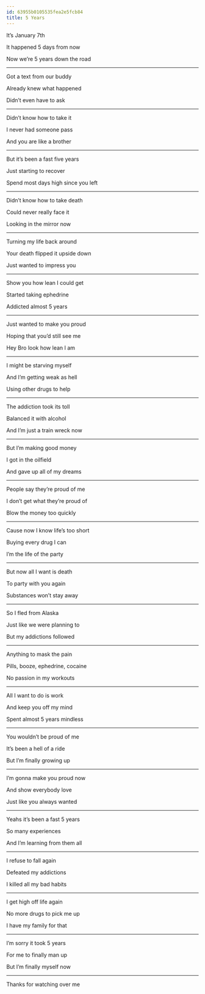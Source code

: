 ```yaml
---
id: 63955b0105535fea2e5fcb84
title: 5 Years
---
```




It’s January 7th 

It happened 5 days from now 

Now we’re 5 years down the road 



---

Got a text from our buddy 

Already knew what happened 

Didn’t even have to ask 



---

Didn’t know how to take it

I never had someone pass 

And you are like a brother 



---

But it’s been a fast five years 

Just starting to recover 

Spend most days high since you left 



---

Didn’t know how to take death

Could never really face it 

Looking in the mirror now 



---

Turning my life back around 

Your death flipped it upside down 

Just wanted to impress you 



---

Show you how lean I could get 

Started taking ephedrine 

Addicted almost 5 years 



---

Just wanted to make you proud 

Hoping that you’d still see me

Hey Bro look how lean I am 



---

I might be starving myself 

And I’m getting weak as hell 

Using other drugs to help 



---

The addiction took its toll 

Balanced it with alcohol 

And I’m just a train wreck now



---

But I’m making good money 

I got in the oilfield

And gave up all of my dreams 



---

People say they’re proud of me 

I don’t get what they’re proud of 

Blow the money too quickly 



---

Cause now I know life’s too short 

Buying every drug I can 

I’m the life of the party 



---

But now all I want is death 

To party with you again

Substances won’t stay away 



---

So I fled from Alaska 

Just like we were planning to 

But my addictions followed 



---

Anything to mask the pain 

Pills, booze, ephedrine, cocaine 

No passion in my workouts 



---

All I want to do is work 

And keep you off my mind 

Spent almost 5 years mindless



---

You wouldn’t be proud of me 

It’s been a hell of a ride 

But I’m finally growing up 



---

I’m gonna make you proud now 

And show everybody love 

Just like you always wanted 



---

Yeahs it’s been a fast 5 years 

So many experiences 

And I’m learning from them all 



---

I refuse to fall again 

Defeated my addictions 

I killed all my bad habits 



---

I get high off life again 

No more drugs to pick me up 

I have my family for that 



---

I’m sorry it took 5 years 

For me to finally man up 

But I’m finally myself now 



---

Thanks for watching over me 

